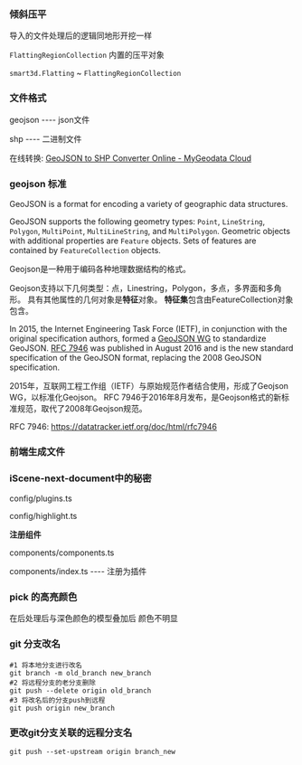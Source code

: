 ### 倾斜压平

导入的文件处理后的逻辑同地形开挖一样

`FlattingRegionCollection` 内置的压平对象

`smart3d.Flatting` ~ `FlattingRegionCollection`





### 文件格式

geojson ---- json文件

shp ---- 二进制文件

在线转换: [GeoJSON to SHP Converter Online - MyGeodata Cloud](https://mygeodata.cloud/converter/geojson-to-shp)



### geojson 标准

GeoJSON is a format for encoding a variety of geographic data structures.

GeoJSON supports the following geometry types: `Point`, `LineString`, `Polygon`, `MultiPoint`, `MultiLineString`, and `MultiPolygon`. Geometric objects with additional properties are `Feature` objects. Sets of features are contained by `FeatureCollection` objects.

Geojson是一种用于编码各种地理数据结构的格式。

Geojson支持以下几何类型：点，Linestring，Polygon，多点，多界面和多角形。 具有其他属性的几何对象是**特征**对象。 **特征集**包含由FeatureCollection对象包含。



In 2015, the Internet Engineering Task Force (IETF), in conjunction with the original specification authors, formed a [GeoJSON WG](https://datatracker.ietf.org/wg/geojson/charter/) to standardize GeoJSON. [RFC 7946](https://tools.ietf.org/html/rfc7946) was published in August 2016 and is the new standard specification of the GeoJSON format, replacing the 2008 GeoJSON specification.

2015年，互联网工程工作组（IETF）与原始规范作者结合使用，形成了Geojson WG，以标准化Geojson。 RFC 7946于2016年8月发布，是Geojson格式的新标准规范，取代了2008年Geojson规范。



RFC 7946: https://datatracker.ietf.org/doc/html/rfc7946



### 前端生成文件





### iScene-next-document中的秘密

config/plugins.ts 

config/highlight.ts



**注册组件**

components/components.ts 

components/index.ts  ---- 注册为插件

### pick 的高亮颜色

在后处理后与深色颜色的模型叠加后 颜色不明显





### git 分支改名

```shell
#1 将本地分支进行改名
git branch -m old_branch new_branch
#2 将远程分支的老分支删除
git push --delete origin old_branch
#3 将改名后的分支push到远程
git push origin new_branch
```



### 更改git分支关联的远程分支名

```shell
git push --set-upstream origin branch_new
```